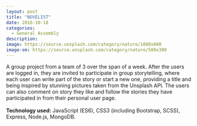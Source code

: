 ```yaml
---
layout: post
title: "NOVELIST"
date: 2016-10-18
categories:
  - General Assembly
description:
image: https://source.unsplash.com/category/nature/1000x600
image-sm: https://source.unsplash.com/category/nature/500x300
---
```

A group project from a team of 3 over the span of a week. After the users are logged in, they are invited to participate in group storytelling, where each user can write part of the story or start a new one, providing a title and being inspired by stunning pictures taken from the Unsplash API. The users can also comment on story they like and follow the stories they have participated in from their personal user page.
<br>
<br>
<strong>Technology used:</strong> JavaScript (ES6), CSS3 (including Bootstrap, SCSS), Express, Node.js, MongoDB.
